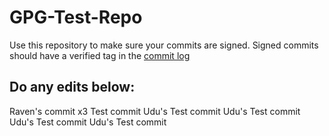 # GPG-Test-Repo

Use this repository to make sure your commits are signed. Signed commits should have a verified tag
in the [commit log](https://github.com/RavenDuffyNHS/GPG-Test-Repo/commits/main/)

## Do any edits below:

Raven's commit x3
Test commit
Udu's Test commit
Udu's Test commit
Udu's Test commit
Udu's Test commit
